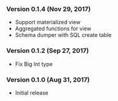 ### Version 0.1.4 (Nov 29, 2017)

* Support materialized view
* Aggregated functions for view
* Schema dumper with SQL create table

### Version 0.1.2 (Sep 27, 2017)

* Fix Big Int type

### Version 0.1.0 (Aug 31, 2017)

* Initial release
